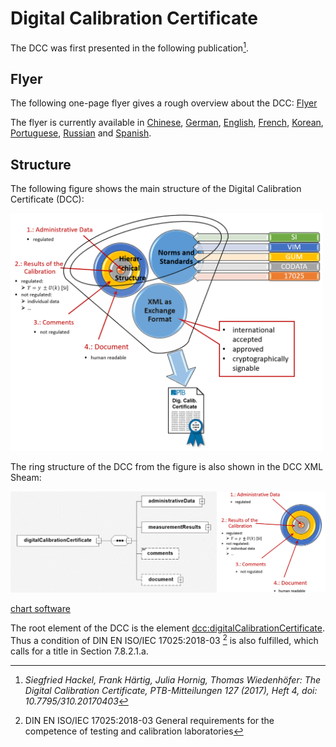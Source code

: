 # Digital Calibration Certificate
The DCC was first presented in the following publication[^1].

[^1]: *Siegfried Hackel, Frank Härtig, Julia Hornig, Thomas Wiedenhöfer:
The Digital Calibration Certificate, PTB-Mitteilungen 127 (2017), Heft 4,
doi: 10.7795/310.20170403*

## Flyer

The following one-page flyer gives a rough overview about the DCC:
[Flyer](../ressources/DCC_English.pdf)

The flyer is currently available in
[Chinese](../ressources/DCC_Chinesisch.pdf),
[German](../ressources/DCC_Deutsch.pdf),
[English](../ressources/DCC_English.pdf),
[French](../ressources/DCC_Französisch.pdf),
[Korean](../ressources/DCC_Koreanisch.pdf),
[Portuguese](../ressources/DCC_Portugiesisch.pdf),
[Russian](../ressources/DCC_Russisch.pdf) and
[Spanish](../ressources/DCC_Spanisch.pdf).


## Structure

The following figure shows the main structure of the Digital Calibration Certificate (DCC):

<img src="../images/Trichter_E.png" alt="Trichter" width="500" />

The ring structure of the DCC from the figure is also shown in the DCC XML Sheam:

<img src="../images/root_with_rings.png" alt="root" width="700" /> 

[chart software](XSD_diagramviewer.md)


The root element of the DCC is the element [dcc:digitalCalibrationCertificate](rootelement.md). 
Thus a condition of DIN EN ISO/IEC 17025:2018-03 [^2] is also fulfilled, 
which calls for a title in Section 7.8.2.1.a.

[^2]: DIN EN ISO/IEC 17025:2018-03 General requirements for the competence of testing and calibration laboratories 
